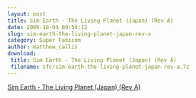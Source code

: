 ```yaml
---
layout: post
title: Sim Earth - The Living Planet (Japan) (Rev A)
date: 2009-10-04 09:54:12
slug: sim-earth-the-living-planet-japan-rev-a
category: Super Famicom
author: matthew_callis
download:
 title: Sim Earth - The Living Planet (Japan) (Rev A)
 filename: sfc/sim-earth-the-living-planet-japan-rev-a.7z
---
```


[Sim Earth - The Living Planet (Japan) (Rev A)](https://superfamicom.org/info/sim-earth-the-living-planet/ "Sim Earth - The Living Planet")
